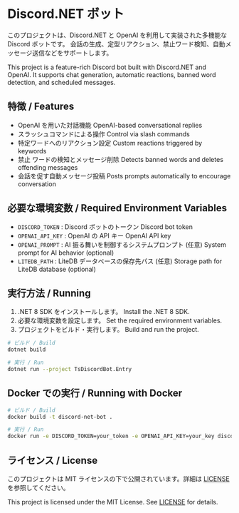 # Discord.NET ボット

このプロジェクトは、Discord.NET と OpenAI を利用して実装された多機能な Discord ボットです。
会話の生成、定型リアクション、禁止ワード検知、自動メッセージ送信などをサポートします。

This project is a feature-rich Discord bot built with Discord.NET and OpenAI.
It supports chat generation, automatic reactions, banned word detection, and scheduled messages.

## 特徴 / Features
- OpenAI を用いた対話機能
  OpenAI-based conversational replies
- スラッシュコマンドによる操作
  Control via slash commands
- 特定ワードへのリアクション設定
  Custom reactions triggered by keywords
- 禁止 ワードの検知とメッセージ削除
  Detects banned words and deletes offending messages
- 会話を促す自動メッセージ投稿
  Posts prompts automatically to encourage conversation

## 必要な環境変数 / Required Environment Variables
- `DISCORD_TOKEN` : Discord ボットのトークン
  Discord bot token
- `OPENAI_API_KEY` : OpenAI の API キー
  OpenAI API key
- `OPENAI_PROMPT` : AI 振る舞いを制御するシステムプロンプト (任意)
  System prompt for AI behavior (optional)
- `LITEDB_PATH` : LiteDB データベースの保存先パス (任意)
  Storage path for LiteDB database (optional)

## 実行方法 / Running
1. .NET 8 SDK をインストールします。
   Install the .NET 8 SDK.
2. 必要な環境変数を設定します。
   Set the required environment variables.
3. プロジェクトをビルド・実行します。
   Build and run the project.

```bash
# ビルド / Build
dotnet build

# 実行 / Run
dotnet run --project TsDiscordBot.Entry
```

## Docker での実行 / Running with Docker
```bash
# ビルド / Build
docker build -t discord-net-bot .

# 実行 / Run
docker run -e DISCORD_TOKEN=your_token -e OPENAI_API_KEY=your_key discord-net-bot
```

## ライセンス / License
このプロジェクトは MIT ライセンスの下で公開されています。詳細は [LICENSE](LICENSE) を参照してください。

This project is licensed under the MIT License. See [LICENSE](LICENSE) for details.
